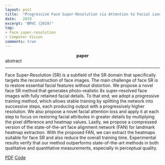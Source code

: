 ```yaml
---
layout: post
title:  "Progressive Face Super-Resolution via Attention to Facial Landmark"
date:   2019
excerpt: "BMVC (2019)"
tag:
- Face super-resolution
- Computer Vision
comments: true
---
```


<center><b>paper</b> </center> abstract <hr>
Face Super-Resolution (SR) is a subfield of the SR domain that specifically targets the reconstruction of face images. The main challenge of face SR is to restore essential facial features without distortion. We propose a novel face SR method that generates photo-realistic 8x super-resolved face images with fully retained facial details. To that end, we adopt a progressive training method, which allows stable training by splitting the network into successive steps, each producing output with a progressively higher resolution. We also propose a novel facial attention loss and apply it at each step to focus on restoring facial attributes in greater details by multiplying the pixel difference and heatmap values. Lastly, we propose a compressed version of the state-of-the-art face alignment network (FAN) for landmark heatmap extraction. With the proposed FAN, we can extract the heatmaps suitable for face SR and also reduce the overall training time. Experimental results verify that our method outperforms state-of-the-art methods in both qualitative and quantitative measurements, especially in perceptual quality.

<a href="https://arxiv.org/abs/1908.08239">PDF</a> <a href="https://github.com/DeokyunKim/Progressive-Face-Super-Resolution">Code</a>
 
